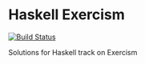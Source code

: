 # Haskell Exercism
[![Build Status](https://travis-ci.com/tqa236/haskell_exercism.svg?branch=master)](https://travis-ci.com/tqa236/haskell_exercism)

Solutions for Haskell track on Exercism
